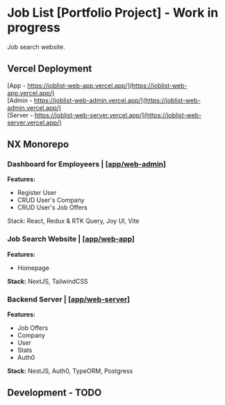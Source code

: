 # Job List [Portfolio Project] - Work in progress

Job search website.

## Vercel Deployment

[App - https://joblist-web-app.vercel.app/](https://joblist-web-app.vercel.app/) \
[Admin - https://joblist-web-admin.vercel.app/](https://joblist-web-admin.vercel.app/) \
[Server - https://joblist-web-server.vercel.app/](https://joblist-web-server.vercel.app/)

## NX Monorepo

### Dashboard for Employeers | [[app/web-admin]](/apps/web-admin/)

**Features:**

- Register User
- CRUD User's Company
- CRUD User's Job Offers

Stack: React, Redux & RTK Query, Joy UI, Vite

### Job Search Website | [[app/web-app]](/apps/web-app/)

**Features:**

- Homepage

**Stack:** NextJS, TailwindCSS

### Backend Server | [[**app/web-server**]](/apps//web-server/)

**Features:**

- Job Offers
- Company
- User
- Stats
- Auth0

**Stack:** NestJS, Auth0, TypeORM, Postgress

## Development - TODO
